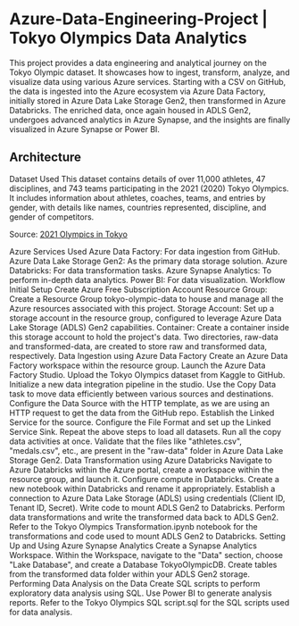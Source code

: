 # Azure-Data-Engineering-Project | Tokyo Olympics Data Analytics
This project provides a data engineering and analytical journey on the Tokyo Olympic dataset. It showcases how to ingest, transform, analyze, and visualize data using various Azure services. Starting with a CSV on GitHub, the data is ingested into the Azure ecosystem via Azure Data Factory, initially stored in Azure Data Lake Storage Gen2, then transformed in Azure Databricks. The enriched data, once again housed in ADLS Gen2, undergoes advanced analytics in Azure Synapse, and the insights are finally visualized in Azure Synapse or Power BI.

## Architecture
Dataset Used
This dataset contains details of over 11,000 athletes, 47 disciplines, and 743 teams participating in the 2021 (2020) Tokyo Olympics. It includes information about athletes, coaches, teams, and entries by gender, with details like names, countries represented, discipline, and gender of competitors.

Source: [2021 Olympics in Tokyo](https://www.kaggle.com/datasets/arjunprasadsarkhel/2021-olympics-in-tokyo)

Azure Services Used
Azure Data Factory: For data ingestion from GitHub.
Azure Data Lake Storage Gen2: As the primary data storage solution.
Azure Databricks: For data transformation tasks.
Azure Synapse Analytics: To perform in-depth data analytics.
Power BI: For data visualization.
Workflow
Initial Setup
Create Azure Free Subscription Account
Resource Group: Create a Resource Group tokyo-olympic-data to house and manage all the Azure resources associated with this project.
Storage Account: Set up a storage account in the resource group, configured to leverage Azure Data Lake Storage (ADLS) Gen2 capabilities.
Container: Create a container inside this storage account to hold the project's data. Two directories, raw-data and transformed-data, are created to store raw and transformed data, respectively.
Data Ingestion using Azure Data Factory
Create an Azure Data Factory workspace within the resource group.
Launch the Azure Data Factory Studio.
Upload the Tokyo Olympics dataset from Kaggle to GitHub.
Initialize a new data integration pipeline in the studio.
Use the Copy Data task to move data efficiently between various sources and destinations.
Configure the Data Source with the HTTP template, as we are using an HTTP request to get the data from the GitHub repo.
Establish the Linked Service for the source.
Configure the File Format and set up the Linked Service Sink.
Repeat the above steps to load all datasets.
Run all the copy data activities at once.
Validate that the files like "athletes.csv", "medals.csv", etc., are present in the "raw-data" folder in Azure Data Lake Storage Gen2.
Data Transformation using Azure Databricks
Navigate to Azure Databricks within the Azure portal, create a workspace within the resource group, and launch it.
Configure compute in Databricks.
Create a new notebook within Databricks and rename it appropriately.
Establish a connection to Azure Data Lake Storage (ADLS) using credentials (Client ID, Tenant ID, Secret).
Write code to mount ADLS Gen2 to Databricks.
Perform data transformations and write the transformed data back to ADLS Gen2.
Refer to the Tokyo Olympics Transformation.ipynb notebook for the transformations and code used to mount ADLS Gen2 to Databricks.
Setting Up and Using Azure Synapse Analytics
Create a Synapse Analytics Workspace.
Within the Workspace, navigate to the "Data" section, choose "Lake Database", and create a Database TokyoOlympicDB.
Create tables from the transformed data folder within your ADLS Gen2 storage.
Performing Data Analysis on the Data
Create SQL scripts to perform exploratory data analysis using SQL.
Use Power BI to generate analysis reports.
Refer to the Tokyo Olympics SQL script.sql for the SQL scripts used for data analysis.

